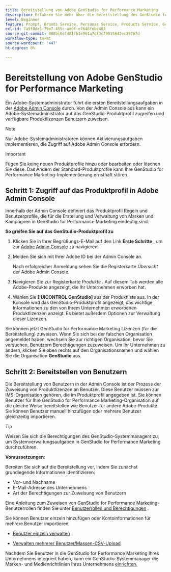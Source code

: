 ```yaml
---
title: Bereitstellung von Adobe GenStudio for Performance Marketing
description: Erfahren Sie mehr über die Bereitstellung des GenStudio for Performance Marketing-Produkts.
level: Beginner
feature: Prompt, Brands Service, Personas Service, Products Service, Generative AI, Guidelines
exl-id: 7a9f8de1-79e7-455c-ae0f-e7646febc483
source-git-commit: 088bc6df481fb1e961a7df3c79515642ec39767d
workflow-type: tm+mt
source-wordcount: '447'
ht-degree: 0%

---
```


# Bereitstellung von Adobe GenStudio for Performance Marketing

Ein Adobe-Systemadministrator führt die ersten Bereitstellungsaufgaben in der [Adobe Admin Console](https://helpx.adobe.com/enterprise/using/admin-console.html#Overview) durch. Von der Admin Console aus kann ein Adobe-Systemadministrator auf das GenStudio-Produktprofil zugreifen und verfügbare Produktlizenzen Benutzern zuweisen.

>[!NOTE]
>
>Nur Adobe-Systemadministratoren können Aktivierungsaufgaben implementieren, die Zugriff auf Adobe Admin Console erfordern.

>[!IMPORTANT]
>
>Fügen Sie keine neuen Produktprofile hinzu oder bearbeiten oder löschen Sie diese. Das Ändern der Standard-Produktprofile kann Ihre GenStudio for Performance Marketing-Implementierung ernsthaft stören.

## Schritt 1: Zugriff auf das Produktprofil in Adobe Admin Console

Innerhalb der Admin Console definiert das Produktprofil Regeln und Benutzerprofile, die für die Erstellung und Verwaltung von Marken und Kampagnen in GenStudio for Performance Marketing eindeutig sind.

**So greifen Sie auf das GenStudio-Produktprofil zu**

1. Klicken Sie in Ihrer Begrüßungs-E-Mail auf den Link **Erste Schritte** , um zur [Adobe Admin Console](https://helpx.adobe.com/enterprise/using/admin-console.html#Overview) zu navigieren.

1. Melden Sie sich mit Ihrer Adobe ID bei der Admin Console an.

   Nach erfolgreicher Anmeldung sehen Sie die Registerkarte _Übersicht_ der Adobe Admin Console.

1. Navigieren Sie zur Registerkarte _Produkte_ . Auf diesem Tab werden alle Adobe-Produkte angezeigt, die Ihr Unternehmen erworben hat.

1. Wählen Sie **[!UICONTROL GenStudio]** aus der Produktliste aus. In der Konsole wird das GenStudio-Produktprofil angezeigt, das wichtige Informationen zu den von Ihrem Unternehmen erworbenen Produktlizenzen anzeigt. Es bietet außerdem Optionen zur Verwaltung dieser Lizenzen.

Sie können jetzt GenStudio for Performance Marketing Lizenzen (für die Bereitstellung) zuweisen. Wenn Sie sich bei der falschen Organisation angemeldet haben, wechseln Sie zur richtigen Organisation, bevor Sie versuchen, Benutzern Berechtigungen zuzuweisen. Um Ihr Unternehmen zu ändern, klicken Sie oben rechts auf den Organisationsnamen und wählen Sie die Organisation **GenStudio** aus.

## Schritt 2: Bereitstellen von Benutzern

Die Bereitstellung von Benutzern in der Admin Console ist der Prozess der Zuweisung von Produktlizenzen an Benutzer. Diese Benutzer müssen zur IMS-Organisation gehören, die im Produktprofil angegeben ist. Sie können Benutzer für Ihre GenStudio for Performance Marketing-Organisation auf die gleiche Weise bereitstellen wie Benutzer für andere Adobe-Produkte. Sie können Benutzer manuell hinzufügen oder mehrere Benutzer gleichzeitig importieren.

>[!TIP]
>
>Weisen Sie sich die Berechtigungen des GenStudio-Systemmanagers zu, um Systemverwaltungsaufgaben in GenStudio for Performance Marketing durchzuführen.

**Voraussetzungen**:

Bereiten Sie sich auf die Bereitstellung vor, indem Sie zunächst grundlegende Informationen identifizieren:

* Vor- und Nachname
* E-Mail-Adresse des Unternehmens
* Art der Berechtigungen zur Zuweisung von Benutzern

Eine Anleitung zum Zuweisen von GenStudio for Performance Marketing-Benutzerrollen finden Sie unter [Benutzerrollen und Berechtigungen](user-roles.md) .

Sie können Benutzer einzeln hinzufügen oder Kontoinformationen für mehrere Benutzer importieren:

* [Benutzer einzeln verwalten](https://helpx.adobe.com/enterprise/using/manage-users-individually.html#add-users)

* [Verwalten mehrerer Benutzer/Massen-CSV-Upload](https://helpx.adobe.com/enterprise/using/bulk-upload-users.html)

Nachdem Sie Benutzer in die GenStudio for Performance Marketing Ihres Unternehmens integriert haben, kann ein GenStudio-Systemmanager die Marken- und Medienrichtlinien Ihres Unternehmens [ einrichten.](get-started.md)
